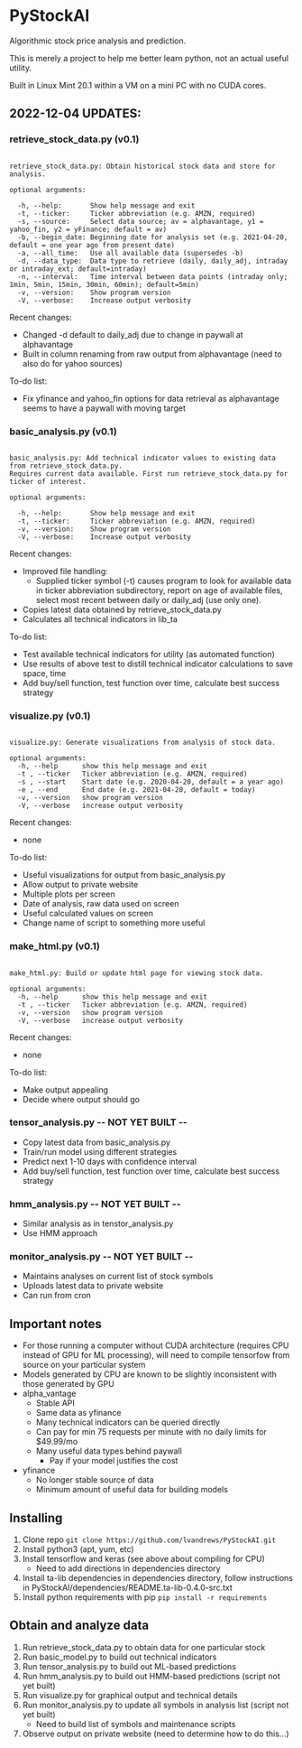 # PyStockAI
Algorithmic stock price analysis and prediction.

This is merely a project to help me better learn python, not an actual useful utility.

Built in Linux Mint 20.1 within a VM on a mini PC with no CUDA cores.

## 2022-12-04 UPDATES:
### retrieve_stock_data.py (v0.1)
  ```usage: retrieve_stock_data.py [-h] -t  [-s] [-b] [-a] [-d] [-n] [-v] [-V]

  retrieve_stock_data.py: Obtain historical stock data and store for analysis.

  optional arguments:

    -h, --help:       Show help message and exit
    -t, --ticker:     Ticker abbreviation (e.g. AMZN, required)
    -s, --source:     Select data source; av = alphavantage, y1 = yahoo_fin, y2 = yFinance; default = av)
    -b, --begin_date: Beginning date for analysis set (e.g. 2021-04-20, default = one year ago from present date)
    -a, --all_time:   Use all available data (supersedes -b)
    -d, --data_type:  Data type to retrieve (daily, daily_adj, intraday or intraday_ext; default=intraday)
    -n, --interval:   Time interval between data points (intraday only; 1min, 5min, 15min, 30min, 60min); default=5min)
    -v, --version:    Show program version
    -V, --verbose:    Increase output verbosity
  ```

Recent changes:
 * Changed -d default to daily_adj due to change in paywall at alphavantage
 * Built in column renaming from raw output from alphavantage (need to also do for yahoo sources)

To-do list:
 * Fix yfinance and yahoo_fin options for data retrieval as alphavantage seems to have a paywall with moving target


### basic_analysis.py (v0.1)
  ```usage: basic_analysis.py [-h] -t  [-v] [-V]

  basic_analysis.py: Add technical indicator values to existing data from retrieve_stock_data.py.
  Requires current data available. First run retrieve_stock_data.py for ticker of interest.

  optional arguments:

    -h, --help:       Show help message and exit
    -t, --ticker:     Ticker abbreviation (e.g. AMZN, required)
    -v, --version:    Show program version
    -V, --verbose:    Increase output verbosity
  ```

Recent changes:
 * Improved file handling:
   * Supplied ticker symbol (-t) causes program to look for available data in ticker abbreviation subdirectory, report on age of available files, select most recent between daily or daily_adj (use only one).
 * Copies latest data obtained by retrieve_stock_data.py
 * Calculates all technical indicators in lib_ta

To-do list:
 * Test available technical indicators for utility (as automated function)
 * Use results of above test to distill technical indicator calculations to save space, time
 * Add buy/sell function, test function over time, calculate best success strategy

### visualize.py (v0.1)
  ```usage: visualize.py [-h] -t  [-s] [-e] [-v] [-V]

  visualize.py: Generate visualizations from analysis of stock data.

  optional arguments:
    -h, --help      show this help message and exit
    -t , --ticker   Ticker abbreviation (e.g. AMZN, required)
    -s , --start    Start date (e.g. 2020-04-20, default = a year ago)
    -e , --end      End date (e.g. 2021-04-20, default = today)
    -v, --version   show program version
    -V, --verbose   increase output verbosity
  ```
Recent changes:
 * none
 
To-do list:
 * Useful visualizations for output from basic_analysis.py
 * Allow output to private website
 * Multiple plots per screen
 * Date of analysis, raw data used on screen
 * Useful calculated values on screen
 * Change name of script to something more useful

### make_html.py (v0.1)
  ```usage: make_html.py [-h] -t  [-v] [-V]

  make_html.py: Build or update html page for viewing stock data.

  optional arguments:
    -h, --help      show this help message and exit
    -t , --ticker   Ticker abbreviation (e.g. AMZN, required)
    -v, --version   show program version
    -V, --verbose   increase output verbosity
  ```
Recent changes:
 * none

To-do list:
 * Make output appealing
 * Decide where output should go

### tensor_analysis.py -- NOT YET BUILT --
 * Copy latest data from basic_analysis.py
 * Train/run model using different strategies
 * Predict next 1-10 days with confidence interval
 * Add buy/sell function, test function over time, calculate best success strategy

### hmm_analysis.py -- NOT YET BUILT --
 * Similar analysis as in tenstor_analysis.py
 * Use HMM approach


### monitor_analysis.py -- NOT YET BUILT --
   * Maintains analyses on current list of stock symbols
   * Uploads latest data to private website
   * Can run from cron

## Important notes
 * For those running a computer without CUDA architecture (requires CPU instead of GPU for ML processing), will need to compile tensorfow from source on your particular system
 * Models generated by CPU are known to be slightly inconsistent with those generated by GPU
 * alpha_vantage
   * Stable API
   * Same data as yfinance
   * Many technical indicators can be queried directly
   * Can pay for min 75 requests per minute with no daily limits for $49.99/mo
   * Many useful data types behind paywall
     * Pay if your model justifies the cost
 * yfinance
   * No longer stable source of data
   * Minimum amount of useful data for building models

## Installing
 1. Clone repo `git clone https://github.com/lvandrews/PyStockAI.git`
 1. Install python3 (apt, yum, etc)
 1. Install tensorflow and keras (see above about compiling for CPU)
     * Need to add directions in dependencies directory
 1. Install ta-lib dependencies in dependencies directory, follow instructions in PyStockAI/dependencies/README.ta-lib-0.4.0-src.txt
 1. Install python requirements with pip `pip install -r requirements`
 
## Obtain and analyze data
 1. Run retrieve_stock_data.py to obtain data for one particular stock
 1. Run basic_model.py to build out technical indicators
 1. Run tensor_analysis.py to build out ML-based predictions
 1. Run hmm_analysis.py to build out HMM-based predictions (script not yet built)
 1. Run visualize.py for graphical output and technical details
 1. Run monitor_analysis.py to update all symbols in analysis list (script not yet built)
     * Need to build list of symbols and maintenance scripts
 1. Observe output on private website (need to determine how to do this...)
 
